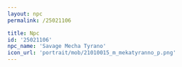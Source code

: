 ```yaml
---
layout: npc
permalink: /25021106

title: Npc
id: '25021106'
npc_name: 'Savage Mecha Tyrano'
icon_url: 'portrait/mob/21010015_m_mekatyranno_p.png'
---
```


